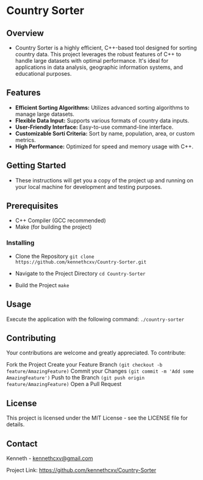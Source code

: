 # Country Sorter
## Overview
- Country Sorter is a highly efficient, C++-based tool designed for sorting country data. This project leverages the robust features of C++ to handle large datasets with optimal performance. It's ideal for applications in data analysis, geographic information systems, and educational purposes.

## Features
- **Efficient Sorting Algorithms:** Utilizes advanced sorting algorithms to manage large datasets.
- **Flexible Data Input:** Supports various formats of country data inputs.
- **User-Friendly Interface:** Easy-to-use command-line interface.
- **Customizable Sorti Criteria:** Sort by name, population, area, or custom metrics.
- **High Performance:** Optimized for speed and memory usage with C++.

## Getting Started
- These instructions will get you a copy of the project up and running on your local machine for development and testing purposes.

## Prerequisites
- C++ Compiler (GCC recommended)
- Make (for building the project)

### Installing
- Clone the Repository
  ```git clone https://github.com/kennethcxv/Country-Sorter.git```

- Navigate to the Project Directory
  ``cd Country-Sorter``

- Build the Project
  ```make```

## Usage
Execute the application with the following command:
  ```./country-sorter```

## Contributing
Your contributions are welcome and greatly appreciated. To contribute:

Fork the Project
Create your Feature Branch ```(git checkout -b feature/AmazingFeature)```
Commit your Changes ```(git commit -m 'Add some AmazingFeature')```
Push to the Branch ```(git push origin feature/AmazingFeature)```
Open a Pull Request

## License
This project is licensed under the MIT License - see the LICENSE file for details.

## Contact
Kenneth - kennethcxv@gmail.com

Project Link: https://github.com/kennethcxv/Country-Sorter
